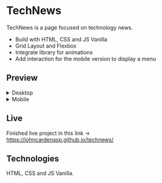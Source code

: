 # TechNews

TechNews is a page focused on technology news.
- Build with HTML, CSS and JS Vanilla
- Grid Layout and Flexbox
- Integrate library for animations
- Add interaction for the mobile version to display a menu


## Preview

<details>
  <summary>Desktop</summary>  
  <img src="https://i.imgur.com/JYIPzR3.png" />
</details>

<details>
  <summary>Mobile</summary>  
  <img src="https://i.imgur.com/xrYxVBu.png" />
</details>

## Live

Finished live project in this link -> https://johncardenasp.github.io/technews/

## Technologies

HTML, CSS and JS Vanilla.
